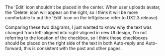 The 'Edit' icon shouldn't be placed in the center. When user uploads avatar, the 'Delete' icon will appear on the right, so I think it will be more comfortable to put the 'Edit' icon on the left(please refer to UX2.3 release).

Comparing these two diagrams, I just wanted to know why the text was changed from left-aligned into right-aligned in new UI design, I'm not referring to the location of the checkbox, so I think those checkboxes should be placed on the right side of the text in both Auto-reply and Auto-forward, this is consistent with the past and other pages.
